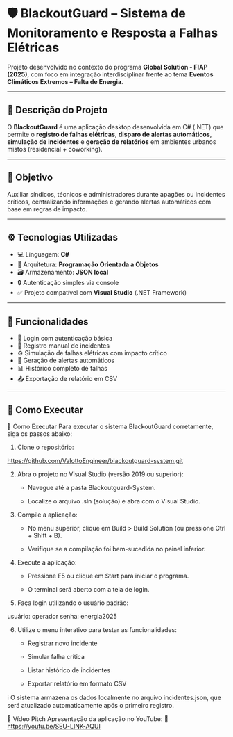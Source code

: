 # 🛡️ BlackoutGuard – Sistema de Monitoramento e Resposta a Falhas Elétricas

Projeto desenvolvido no contexto do programa **Global Solution - FIAP (2025)**, com foco em integração interdisciplinar frente ao tema **Eventos Climáticos Extremos – Falta de Energia**.

---

## 📌 Descrição do Projeto

O **BlackoutGuard** é uma aplicação desktop desenvolvida em C# (.NET) que permite o **registro de falhas elétricas**, **disparo de alertas automáticos**, **simulação de incidentes** e **geração de relatórios** em ambientes urbanos mistos (residencial + coworking).

---

## 🧠 Objetivo

Auxiliar síndicos, técnicos e administradores durante apagões ou incidentes críticos, centralizando informações e gerando alertas automáticos com base em regras de impacto.

---

## ⚙️ Tecnologias Utilizadas

- 💻 Linguagem: **C#**
- 🧱 Arquitetura: **Programação Orientada a Objetos**
- 🗃️ Armazenamento: **JSON local**
- 🔒 Autenticação simples via console
- ✅ Projeto compatível com **Visual Studio** (.NET Framework)

---

## 🔑 Funcionalidades

- 🔐 Login com autenticação básica
- 📝 Registro manual de incidentes
- ⚙️ Simulação de falhas elétricas com impacto crítico
- 🚨 Geração de alertas automáticos
- 📊 Histórico completo de falhas
- 📤 Exportação de relatório em CSV

---

## 🧪 Como Executar

🧪 Como Executar
Para executar o sistema BlackoutGuard corretamente, siga os passos abaixo:

1. Clone o repositório:

https://github.com/ValottoEngineer/blackoutguard-system.git

2. Abra o projeto no Visual Studio (versão 2019 ou superior):

    - Navegue até a pasta Blackoutguard-System.

    - Localize o arquivo .sln (solução) e abra com o Visual Studio.

3. Compile a aplicação:

    - No menu superior, clique em Build > Build Solution (ou pressione Ctrl + Shift + B).

    - Verifique se a compilação foi bem-sucedida no painel inferior.

4. Execute a aplicação:

    - Pressione F5 ou clique em Start para iniciar o programa.

    - O terminal será aberto com a tela de login.

5. Faça login utilizando o usuário padrão:

usuário: operador
senha: energia2025

6. Utilize o menu interativo para testar as funcionalidades:

    - Registrar novo incidente

    - Simular falha crítica

    - Listar histórico de incidentes

    - Exportar relatório em formato CSV

ℹ️ O sistema armazena os dados localmente no arquivo incidentes.json, que será atualizado automaticamente após o primeiro registro.

🎥 Vídeo Pitch
Apresentação da aplicação no YouTube:
🔗 https://youtu.be/SEU-LINK-AQUI